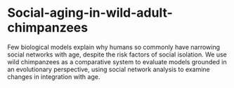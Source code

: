 # Social-aging-in-wild-adult-chimpanzees

Few biological models explain why humans so commonly have narrowing social networks with age, despite the risk factors of social isolation. We use wild chimpanzees as a comparative system to evaluate models grounded in an evolutionary perspective, using social network analysis to examine changes in integration with age.
